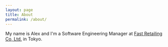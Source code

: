 ```yaml
---
layout: page
title: About
permalink: /about/
---
```


My name is Alex and I'm a Software Engineering Manager at [Fast Retailing Co, Ltd.](https://www.fastretailing.com/) in Tokyo.
